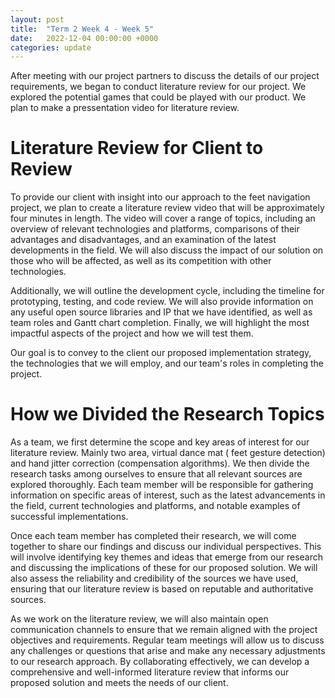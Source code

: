 ```yaml
---
layout: post
title:  "Term 2 Week 4 - Week 5"
date:   2022-12-04 00:00:00 +0000
categories: update
---
```

After meeting with our project partners to discuss the details of our project requirements, we began to conduct literature review for our project. We explored the potential games that could be played with our product. We plan to make a pressentation video for literature review.

# Literature Review for Client to Review

To provide our client with insight into our approach to the feet navigation project, we plan to create a literature review video that will be approximately four minutes in length. The video will cover a range of topics, including an overview of relevant technologies and platforms, comparisons of their advantages and disadvantages, and an examination of the latest developments in the field. We will also discuss the impact of our solution on those who will be affected, as well as its competition with other technologies.

Additionally, we will outline the development cycle, including the timeline for prototyping, testing, and code review. We will also provide information on any useful open source libraries and IP that we have identified, as well as team roles and Gantt chart completion. Finally, we will highlight the most impactful aspects of the project and how we will test them.

Our goal is to convey to the client our proposed implementation strategy, the technologies that we will employ, and our team's roles in completing the project.

# How we Divided the Research Topics

As a team, we first determine the scope and key areas of interest for our literature review. Mainly two area, virtual dance mat ( feet gesture detection) and hand jitter correction (compensation algorithms). We then divide the research tasks among ourselves to ensure that all relevant sources are explored thoroughly. Each team member will be responsible for gathering information on specific areas of interest, such as the latest advancements in the field, current technologies and platforms, and notable examples of successful implementations.

Once each team member has completed their research, we will come together to share our findings and discuss our individual perspectives. This will involve identifying key themes and ideas that emerge from our research and discussing the implications of these for our proposed solution. We will also assess the reliability and credibility of the sources we have used, ensuring that our literature review is based on reputable and authoritative sources.

As we work on the literature review, we will also maintain open communication channels to ensure that we remain aligned with the project objectives and requirements. Regular team meetings will allow us to discuss any challenges or questions that arise and make any necessary adjustments to our research approach. By collaborating effectively, we can develop a comprehensive and well-informed literature review that informs our proposed solution and meets the needs of our client.



